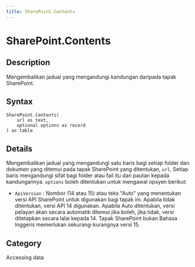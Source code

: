 ```yaml
---
title: SharePoint.Contents
---
```


# SharePoint.Contents


## Description

Mengembalikan jadual yang mengandungi kandungan daripada tapak SharePoint.


## Syntax

```powerquery
SharePoint.Contents(
    url as text,
    optional options as record
) as table
```


## Details

Mengembalikan jadual yang mengandungi satu baris bagi setiap folder dan dokumen yang ditemui pada tapak SharePoint yang ditentukan, <code>url</code>. Setiap baris mengandungi sifat bagi folder atau fail itu dan pautan kepada kandungannya. <code>options</code> boleh ditentukan untuk mengawal opsyen berikut:    <ul><li><code>ApiVersion</code> : Nombor (14 atau 15) atau teks &quot;Auto&quot; yang menentukan versi API SharePoint untuk digunakan bagi tapak ini. Apabila tidak ditentukan, versi API 14 digunakan. Apabila Auto ditentukan, versi pelayan akan secara automatik ditemui jika boleh, jika tidak, versi ditetapkan secara lalai kepada 14. Tapak SharePoint bukan Bahasa Inggeris memerlukan sekurang-kurangnya versi 15.</li></ul>    



## Category
Accessing data

